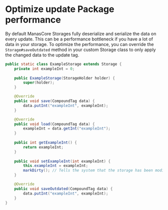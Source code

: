 # Optimize update Package performance
By default ManasCore Storages fully deserialize and serialize the data on every update. 
This can be a performance bottleneck if you have a lot of data in your storage. 
To optimize the performance, you can override the `Storage#saveOutdated` method in your custom Storage class to only apply the changed data to the update tag.

```java
public static class ExampleStorage extends Storage {
    private int exampleInt = 0;
    
    public ExampleStorage(StorageHolder holder) {
        super(holder);
    }

    @Override
    public void save(CompoundTag data) {
        data.putInt("exampleInt", exampleInt);
    }

    @Override
    public void load(CompoundTag data) {
        exampleInt = data.getInt("exampleInt");
    }
    
    public int getExampleInt() {
        return exampleInt;
    }
    
    public void setExampleInt(int exampleInt) {
        this.exampleInt = exampleInt;
        markDirty(); // Tells the system that the storage has been modified
    }

    @Override
    public void saveOutdated(CompoundTag data) {
        data.putInt("exampleInt", exampleInt);
    }
}
```
